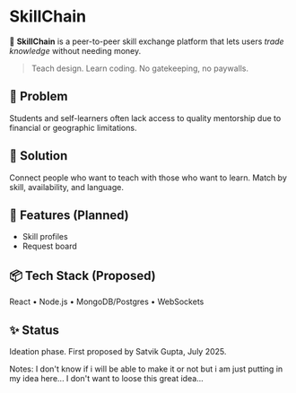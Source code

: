 # SkillChain

🔗 **SkillChain** is a peer-to-peer skill exchange platform that lets users *trade knowledge* without needing money.

> Teach design. Learn coding. No gatekeeping, no paywalls.

## 🧠 Problem

Students and self-learners often lack access to quality mentorship due to financial or geographic limitations.

## 🌈 Solution

Connect people who want to teach with those who want to learn. Match by skill, availability, and language.

## 🌟 Features (Planned)
- Skill profiles
- Request board


## 📦 Tech Stack (Proposed)
React • Node.js • MongoDB/Postgres • WebSockets

## ✨ Status
Ideation phase. First proposed by Satvik Gupta, July 2025.

Notes: 
I don't know if i will be able to make it or not but i am just putting in my idea here... 
I don't want to loose this great idea...
